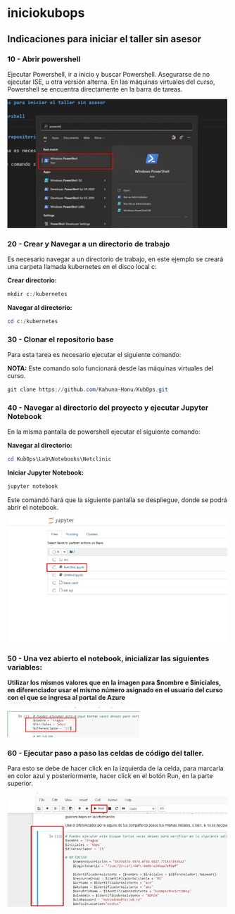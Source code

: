 # iniciokubops

## Indicaciones para iniciar el taller sin asesor

### 10 - Abrir powershell

Ejecutar Powershell, ir a inicio y buscar Powershell. Asegurarse de no ejecutar ISE, u otra versión alterna.
En las máquinas virtuales del curso, Powershell se encuentra directamente en la barra de tareas.

<img src="./media/img/ps.jpg" alt="drawing" width="500"/>

### 20 - Crear y Navegar a un directorio de trabajo

Es necesario navegar a un directorio de trabajo, en este ejemplo se creará una carpeta llamada kubernetes en el disco local c:

**Crear directorio:**

```powershell
mkdir c:/kubernetes
```

**Navegar al directorio:**

```powershell
cd c:/kubernetes
```

### 30 - Clonar el repositorio base

Para esta tarea es necesario ejecutar el siguiente comando:

**NOTA:** Este comando solo funcionará desde las máquinas virtuales del curso.

```powershell
git clone https://github.com/Kahuna-Honu/KubOps.git
```

### 40 - Navegar al directorio del proyecto y ejecutar Jupyter Notebook

En la misma pantalla de powershell ejecutar el siguiente comando:

**Navegar al directorio:**

```powershell
cd KubOps\Lab\Notebooks\Netclinic
```

**Iniciar Jupyter Notebook:**

```powershell
jupyter notebook
```

Este comandó hará que la siguiente pantalla se despliegue, donde se podrá abrir el notebook.

<img src="./media/img/jn.jpg" alt="drawing" width="500"/>

### 50 - Una vez abierto el notebook, inicializar las siguientes variables:

**Utilizar los mismos valores que en la imagen para $nombre e $iniciales, en diferenciador usar el mismo número asignado en el usuario del curso con el que se ingresa al portal de Azure**

<img src="./media/img/nu.jpg" alt="drawing" width="300"/>

### 60 - Ejecutar paso a paso las celdas de código del taller.

Para esto se debe de hacer click en la izquierda de la celda, para marcarla en color azul y posteriormente, hacer click en el botón Run, en la parte superior.

<img src="./media/img/nb.jpg" alt="drawing" width="500"/>